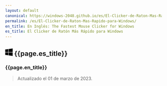 ```yaml
---
layout: default
canonical: https://windows-2048.github.io/es/El-Clicker-de-Raton-Mas-Rapido-para-Windows/
permalink: /es/El-Clicker-de-Raton-Mas-Rapido-para-Windows/
en_title: En Inglés: The Fastest Mouse Clicker for Windows
es_title: El Clicker de Ratón Más Rápido para Windows
---
```


## ![Windows](./windows.svg) {{page.es_title}}

### {{page.en_title}}

> Actualizado el 01 de marzo de 2023.

